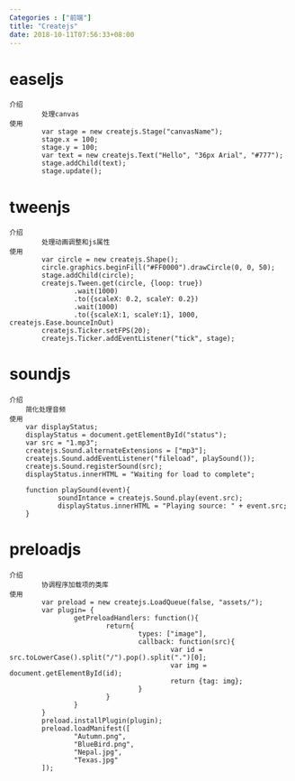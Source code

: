 ```yaml
---
Categories : ["前端"]
title: "Createjs"
date: 2018-10-11T07:56:33+08:00
---
```


# easeljs
    介绍
            处理canvas
    使用
            var stage = new createjs.Stage("canvasName");
            stage.x = 100;
            stage.y = 100;
            var text = new createjs.Text("Hello", "36px Arial", "#777");
            stage.addChild(text);
            stage.update();
# tweenjs
    介绍
            处理动画调整和js属性
    使用
            var circle = new createjs.Shape();
            circle.graphics.beginFill("#FF0000").drawCircle(0, 0, 50);
            stage.addChild(circle);
            createjs.Tween.get(circle, {loop: true})
                    .wait(1000)
                    .to({scaleX: 0.2, scaleY: 0.2})
                    .wait(1000)
                    .to({scaleX:1, scaleY:1}, 1000, createjs.Ease.bounceInOut)
            createjs.Ticker.setFPS(20);
            createjs.Ticker.addEventListener("tick", stage);
# soundjs
    介绍
        简化处理音频
    使用
        var displayStatus;
        displayStatus = document.getElementById("status");
        var src = "1.mp3";
        createjs.Sound.alternateExtensions = ["mp3"];
        createjs.Sound.addEventListener("fileload", playSound());
        createjs.Sound.registerSound(src);
        displayStatus.innerHTML = "Waiting for load to complete";

        function playSound(event){
                soundIntance = createjs.Sound.play(event.src);
                displayStatus.innerHTML = "Playing source: " + event.src;
        }

# preloadjs
    介绍
            协调程序加载项的类库
    使用
            var preload = new createjs.LoadQueue(false, "assets/");
            var plugin= {
                    getPreloadHandlers: function(){
                            return{
                                    types: ["image"],
                                    callback: function(src){
                                            var id = src.toLowerCase().split("/").pop().split(".")[0];
                                            var img = document.getElementById(id);
                                            return {tag: img};
                                    }
                            }
                    }
            }
            preload.installPlugin(plugin);
            preload.loadManifest([
                    "Autumn.png",
                    "BlueBird.png",
                    "Nepal.jpg",
                    "Texas.jpg"
            ]);
